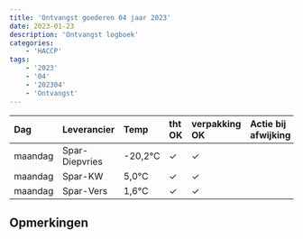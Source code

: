 ```yaml
---
title: 'Ontvangst goederen 04 jaar 2023'
date: 2023-01-23
description: 'Ontvangst logboek'
categories:
    - 'HACCP'
tags:
    - '2023'
    - '04'
    - '202304'
    - 'Ontvangst'
---
```

| Dag | Leverancier | Temp | tht OK | verpakking OK | Actie bij afwijking | Controle door |
|:---|:---|:---|:---|:---|:---|:---|
| maandag | Spar-Diepvries | -20,2°C | &check; | &check; | | DPater |
| maandag | Spar-KW | 5,0°C | &check; | &check; | | DPater |
| maandag | Spar-Vers | 1,6°C | &check; | &check; | | DPater |

## Opmerkingen


